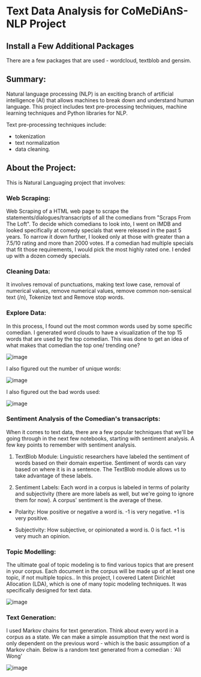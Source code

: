 # Text Data Analysis for CoMeDiAnS- NLP Project


## Install a Few Additional Packages

There are a few packages that are used - wordcloud, textblob and gensim.

## Summary:
Natural language processing (NLP) is an exciting branch of artificial intelligence (AI) that allows machines to break down and understand human language. This project includes text pre-processing techniques, machine learning techniques and Python libraries for NLP. 

Text pre-processing techniques include:

* tokenization
* text normalization
* data cleaning. 

## About the Project:

This is Natural Languaging project that involves:

### Web Scraping:

Web Scraping of a HTML web page to scrape the statements/dialogues/transacripts of all the comedians from "Scraps From The Loft". To decide which comedians to look into, I went on IMDB and looked specifically at comedy specials that were released in the past 5 years. To narrow it down further, I looked only at those with greater than a 7.5/10 rating and more than 2000 votes. If a comedian had multiple specials that fit those requirements, I would pick the most highly rated one. I ended up with a dozen comedy specials.

### Cleaning Data: 

It involves removal of punctuations, making text lowe case, removal of numerical values, remove numerical values, remove common non-sensical text (/n), Tokenize text and Remove stop words.

### Explore Data: 

In this process, I found out the most common words used by some specific comedian. I generated word clouds to have a visualization of the top 15 words that are used by the top comedian. This was done to get an idea of what makes that comedian the top one/ trending one? 

![image](https://user-images.githubusercontent.com/54689111/82752827-c852ae00-9d8e-11ea-80e2-8839572cd9b4.png)

I also figured out the number of unique words:

![image](https://user-images.githubusercontent.com/54689111/82752837-e1f3f580-9d8e-11ea-8e7b-156f9c9a855d.png)

I also figured out the bad words used:

![image](https://user-images.githubusercontent.com/54689111/82752856-018b1e00-9d8f-11ea-8e94-3c6711d8a2c0.png)


### Sentiment Analysis of the Comedian's transacripts:

When it comes to text data, there are a few popular techniques that we'll be going through in the next few notebooks, starting with sentiment analysis. A few key points to remember with sentiment analysis.

1. TextBlob Module: Linguistic researchers have labeled the sentiment of words based on their domain expertise. Sentiment of words can vary based on where it is in a sentence. The TextBlob module allows us to take advantage of these labels.

2. Sentiment Labels: Each word in a corpus is labeled in terms of polarity and subjectivity (there are more labels as well, but we're going to ignore them for now). A corpus' sentiment is the average of these.

* Polarity: How positive or negative a word is. -1 is very negative. +1 is very positive.

* Subjectivity: How subjective, or opinionated a word is. 0 is fact. +1 is very much an opinion.

### Topic Modelling:

The ultimate goal of topic modeling is to find various topics that are present in your corpus. Each document in the corpus will be made up of at least one topic, if not multiple topics.. In this project, I covered Latent Dirichlet Allocation (LDA), which is one of many topic modeling techniques. It was specifically designed for text data.

![image](https://user-images.githubusercontent.com/54689111/82752945-b8879980-9d8f-11ea-9935-f9b4cf60e1ae.png)

### Text Generation:

I used Markov chains for text generation. Think about every word in a corpus as a state. We can make a simple assumption that the next word is only dependent on the previous word - which is the basic assumption of a Markov chain. Below is a random text generated from a comedian : 'Ali Wong'

![image](https://user-images.githubusercontent.com/54689111/82752984-13b98c00-9d90-11ea-8780-f402037c51ad.png)
